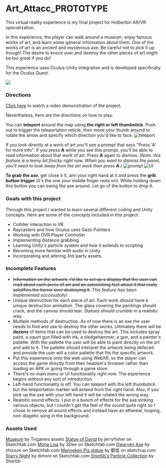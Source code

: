 # Art_Attacc_PROTOTYPE
This virtual reality experience is my final project for Holberton AR/VR specialization.

In this experience, the player can walk around a museum, enjoy famous works of art, and learn some general information about them. One of the works of art is an ancient and mysterious axe. Be careful not to pick it up though! The desire to knock over and destroy the other pieces of art might be too great if you do! 

This experience uses Oculus-Unity integration and is developed specifically for the Oculus Quest.

![](https://imgur.com/OwCJWyP.jpg)

### Directions
[Click here](https://www.dropbox.com/s/d1o8tjrlab61xzw/art_attacc.mov?dl=0) to watch a video demonstration of the project.

Nevertheless, here are the directions on how to play.

You can **teleport** around the map using **the right or left thumbstick**. Push out to trigger the teleportation reticle, then move your thumb around to rotate the arrow and specify which direction you'd like to face.
![teleport](https://imgur.com/H0lmuX6.jpg)


If you look directly at a work of art you'll see a prompt that says "Press 'A' for more info". If you press **A** while you see this prompt, you'll be able to read information about that work of art. Press **A** again to dismiss. *(Note: this feature is a teeny bit finicky right now. When you want to dismiss the panel, you'll need to look away from the art work then press **A**.)*
![prompt](https://i.imgur.com/leZtjKM.png.jpg)
![UI](https://i.imgur.com/jXqSQiZ.jpg)


**To grab the axe**, get close it it, aim your right hand at it and press the **grib button trigger** (it's the one your middle finger rests on). While holding down this button you can swing the axe around. Let go of the button to drop it.

### Goals with this project
Through this project I wanted to learn several different coding and Unity concepts. Here are some of the concepts included in this project:
* Collider interaction in VR
* Raycasters and how Oculus uses Gaze Pointers
* Working with OVR Player Controller
* Implementing distance grabbing
* Learning Unity's particle system and how it extends to scripting
* Becoming more familiar with audio in Unity
* Incorporating and altering 3rd-party assets.

### Incomplete Features
* ~~Information on the artwork. I'd like to set up a display that the user can read about each piece of art and an astonishing fact about it that really solidifies the horror over destroying it.~~ *This feature has been implemented successfully!*
* Unique destruction for each piece of art. Each work should have a unique destruction animation. The glass covering the paintings should crack, and the canvas should tear. Statues should crumble in a realistic way.
* Multiple methods of destruction. As of now there is an axe the user needs to find and use to destroy the other works. Ultimately there will be **dozens** of items that can be used to destroy the art. This includes spray paint, a squirt gun filled with ink, a sledgehammer, a gun, and a painter's pallette. With the pallette the user will be able to paint directly on the art and add to it. The pallette should interpret the artwork being defaced and provide the user will a color pallette that fits the specific artwork.
* Put this experience onto the web using WebXR, so the player can access the game directly from their headset's browser rather than loading an APK or going through a game store.
* There's no main menu or UI functionality right now. The experience begins without any sort of introduction.
* Left-hand functionality is off. You can teleport with the left thumbstick but the teleportation marker will extend from the right hand. Also, if you pick up the axe with your left hand it will be rotated the wrong way.
* Realistic sound effects. I put in a bunch of effects for the axe striking various objects, but I couldn't get the feel of the sound quite right so I chose to remove all sound effects and instead have an ethereal, looping, non-diagetic song in the background.

### Assets Used
[Museum](https://assetstore.unity.com/packages/3d/environments/urban/modern-gallery-82524) by Tirgames assets
[Statue of David](https://sketchfab.com/3d-models/david-by-michelangelo-8f4827cf36964a17b90bad11f48298ac) by jerryfisher on Sketchfab.com
[Mona Lisa](https://sketchfab.com/3d-models/mona-lisa-painting-42978b8f45704826a3198c77bc52f2e3) by 3Dee on Sketchfab.com
[Dwarven Axe](https://sketchfab.com/3d-models/dwarven-axe-27f3fa3562c2442bbfcbbd278d7b94bf) by zhixson on Sketchfab.com
[Manneken Pis statue](https://3dwarehouse.sketchup.com/model/56d02a85bd355fa8d2be5eda6a4888b8/Manneken-Pis-statue?hl=en) by 鄭佳 on sketchup.com
[Starry Night](https://sketchfab.com/3d-models/de-sterrennacht-nit-estelada-the-starry-night-4ba76c4b60444be2a0bf75435f3889b2) by dimoni on Sketchfab.com
[Sherbb's Particle Collection](https://assetstore.unity.com/packages/vfx/particles/sherbb-s-particle-collection-170798) by Sherbb
